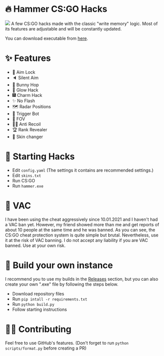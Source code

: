 # 🔥 Hammer CS:GO Hacks
<img src="https://flat.badgen.net/badge/VAC/Undetected./green?icon=terminal">
A few CS:GO hacks made with the classic "write memory" logic. Most of its features are adjustable and will be constantly updated.

You can download executable from [here](https://github.com/barbarbar338/hammer-csgo-hack/releases).

# ✨ Features
- 🎯 Aim Lock
- 🔈 Silent Aim
- 🐇 Bunny Hop
- 🌠 Glow Hack
- 🎆 Charm Hack
- ✨ No Flash
- 🗺️ Radar Positions
- 🔫 Trigger Bot
- 🥽 FOV
- 🐱‍👤 Anti Recoil
- 🏆 Rank Revealer
- 🎀 Skin changer

# 🎈 Starting Hacks
- Edit `config.yaml` (The settings it contains are recommended settings.)
- Edit `skins.txt`
- Run CS:GO
- Run `hammer.exe`

# 🛑 VAC
I have been using the cheat aggressively since 10.01.2021 and I haven't had a VAC ban yet. However, my friend showed more than me and get reports of about 10 people at the same time and he was banned. As you can see, the CS:GO cheat protection system is quite simple but brutal. Nevertheless, use it at the risk of VAC banning. I do not accept any liability if you are VAC banned. Use at your own risk.

# 🧨 Build your own instance
I recommend you to use my builds in the [Releases](https://github.com/barbarbar338/hammer-csgo-hack/releases) section, but you can also create your own ".exe" file by following the steps below.
- Download repository files
- Run `pip intall -r requirements.txt`
- Run `python build.py`
- Follow starting instructions

# 🧛‍♀️ Contributing
Feel free to use GitHub's features. (Don't forget to run `python scripts/format.py` before creating a PR)
